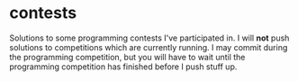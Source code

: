 contests
========

Solutions to some programming contests I've participated in. I will **not** push
solutions to competitions which are currently running. I may commit during the
programming competition, but you will have to wait until the programming
competition has finished before I push stuff up.
